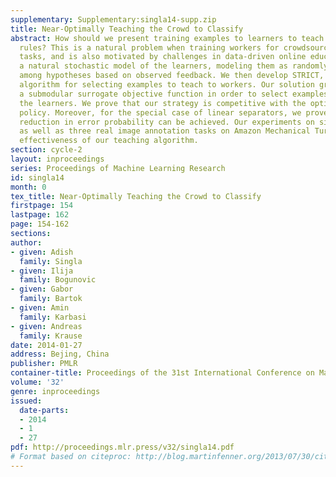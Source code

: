 ```yaml
---
supplementary: Supplementary:singla14-supp.zip
title: Near-Optimally Teaching the Crowd to Classify
abstract: How should we present training examples to learners to teach them classification
  rules? This is a natural problem when training workers for crowdsourcing labeling
  tasks, and is also motivated by challenges in data-driven online education. We propose
  a natural stochastic model of the learners, modeling them as randomly switching
  among hypotheses based on observed feedback. We then develop STRICT, an efficient
  algorithm for selecting examples to teach to workers. Our solution greedily maximizes
  a submodular surrogate objective function in order to select examples to show to
  the learners. We prove that our strategy is competitive with the optimal teaching
  policy. Moreover, for the special case of linear separators, we prove that an exponential
  reduction in error probability can be achieved. Our experiments on simulated workers
  as well as three real image annotation tasks on Amazon Mechanical Turk show the
  effectiveness of our teaching algorithm.
section: cycle-2
layout: inproceedings
series: Proceedings of Machine Learning Research
id: singla14
month: 0
tex_title: Near-Optimally Teaching the Crowd to Classify
firstpage: 154
lastpage: 162
page: 154-162
sections: 
author:
- given: Adish
  family: Singla
- given: Ilija
  family: Bogunovic
- given: Gabor
  family: Bartok
- given: Amin
  family: Karbasi
- given: Andreas
  family: Krause
date: 2014-01-27
address: Bejing, China
publisher: PMLR
container-title: Proceedings of the 31st International Conference on Machine Learning
volume: '32'
genre: inproceedings
issued:
  date-parts:
  - 2014
  - 1
  - 27
pdf: http://proceedings.mlr.press/v32/singla14.pdf
# Format based on citeproc: http://blog.martinfenner.org/2013/07/30/citeproc-yaml-for-bibliographies/
---
```

